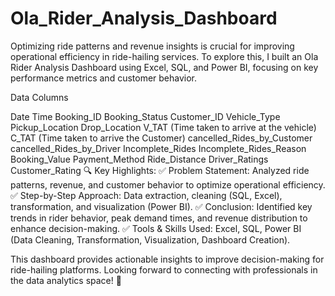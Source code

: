 # Ola_Rider_Analysis_Dashboard
Optimizing ride patterns and revenue insights is crucial for improving operational efficiency in ride-hailing services. To explore this, I built an Ola Rider Analysis Dashboard using Excel, SQL, and Power BI, focusing on key performance metrics and customer behavior.

Data Columns

Date
Time
Booking_ID
Booking_Status
Customer_ID
Vehicle_Type
Pickup_Location
Drop_Location
V_TAT (Time taken to arrive at the vehicle)
C_TAT (Time taken to arrive the Customer)
cancelled_Rides_by_Customer
cancelled_Rides_by_Driver
Incomplete_Rides
Incomplete_Rides_Reason
Booking_Value
Payment_Method
Ride_Distance
Driver_Ratings
Customer_Rating
🔍 Key Highlights: ✅ Problem Statement: Analyzed ride patterns, revenue, and customer behavior to optimize operational efficiency. ✅ Step-by-Step Approach: Data extraction, cleaning (SQL, Excel), transformation, and visualization (Power BI). ✅ Conclusion: Identified key trends in rider behavior, peak demand times, and revenue distribution to enhance decision-making. ✅ Tools & Skills Used: Excel, SQL, Power BI (Data Cleaning, Transformation, Visualization, Dashboard Creation).

This dashboard provides actionable insights to improve decision-making for ride-hailing platforms. Looking forward to connecting with professionals in the data analytics space! 🚀
